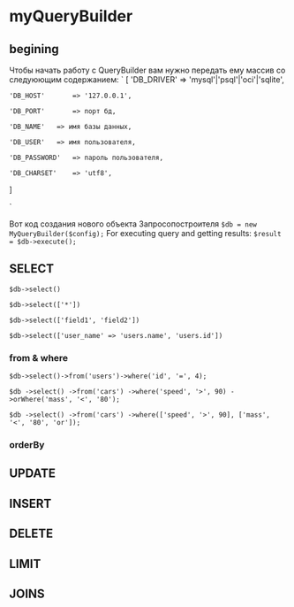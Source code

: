 # myQueryBuilder

## begining

Чтобы начать работу с QueryBuilder вам нужно передать ему массив со следуюющим содержанием:
`
[
    'DB_DRIVER'       => 'mysql'|'psql'|'oci'|'sqlite',

    'DB_HOST'       => '127.0.0.1', 

    'DB_PORT'       => порт бд, 

    'DB_NAME'   => имя базы данных,
    
    'DB_USER'   => имя пользователя,

    'DB_PASSWORD'   => пароль пользователя,
    
    'DB_CHARSET'    => 'utf8',
]


`

Вот код создания нового объекта Запросопостроителя
`
    $db = new MyQueryBuilder($config);
`
For executing query and getting results:
`
    $result = $db->execute();
`

## SELECT

`
    $db->select()
`

`
    $db->select(['*'])
`

`
    $db->select(['field1', 'field2'])
`

`
    $db->select(['user_name' => 'users.name', 'users.id'])
`
### from & where

`
    $db->select()->from('users')->where('id', '=', 4);
`

`
    $db
        ->select()
        ->from('cars')
        ->where('speed', '>', 90)
        ->orWhere('mass', '<', '80');
`

`
    $db
        ->select()
        ->from('cars')
        ->where(['speed', '>', 90], ['mass', '<', '80', 'or']);
`
### orderBy

## UPDATE
## INSERT
## DELETE
## LIMIT
## JOINS
